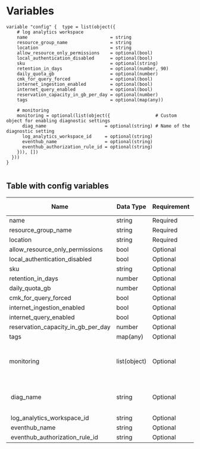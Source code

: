 # Variables

```
variable "config" {  type = list(object({
    # log analytics workspace
    name                               = string
    resource_group_name                = string
    location                           = string
    allow_resource_only_permissions    = optional(bool)
    local_authentication_disabled      = optional(bool)
    sku                                = optional(string)
    retention_in_days                  = optional(number, 90)
    daily_quota_gb                     = optional(number)
    cmk_for_query_forced               = optional(bool)
    internet_ingestion_enabled         = optional(bool)
    internet_query_enabled             = optional(bool)
    reservation_capacity_in_gb_per_day = optional(number)
    tags                               = optional(map(any))

    # monitoring
    monitoring = optional(list(object({                 # Custom object for enabling diagnostic settings
      diag_name                      = optional(string) # Name of the diagnostic setting
      log_analytics_workspace_id     = optional(string)
      eventhub_name                  = optional(string)
      eventhub_authorization_rule_id = optional(string)
    })), [])
  }))
}


```


## Table with config variables

| Name | Data Type | Requirement | Default Value | Comment |
| ------- | --------- | ----------- | ------------- | ------- |
|name | string | Required |  |  |
|resource_group_name | string | Required |  |  |
|location | string | Required |  |  |
|allow_resource_only_permissions | bool | Optional |  |  |
|local_authentication_disabled | bool | Optional |  |  |
|sku | string | Optional |  |  |
|retention_in_days | number | Optional |  90 |  |
|daily_quota_gb | number | Optional |  |  |
|cmk_for_query_forced | bool | Optional |  |  |
|internet_ingestion_enabled | bool | Optional |  |  |
|internet_query_enabled | bool | Optional |  |  |
|reservation_capacity_in_gb_per_day | number | Optional |  |  |
|tags | map(any) | Optional |  |  |
|monitoring | list(object) | Optional | [] |  Custom object for enabling diagnostic settings |
|&nbsp;diag_name | string | Optional |  |  Name of the diagnostic setting |
|&nbsp;log_analytics_workspace_id | string | Optional |  |  |
|&nbsp;eventhub_name | string | Optional |  |  |
|&nbsp;eventhub_authorization_rule_id | string | Optional |  |  |


